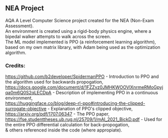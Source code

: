 ## **NEA Project**
AQA A Level Computer Science project created for the NEA (Non-Exam Assessment).  
An environment is created using a rigid-body physics engine, where a bipedal walker attempts to walk across the screen.  
The ML model implemented is PPO (a reinforcement learning algorithm), based on my own matrix library, with Adam being used as the optimization algorithm.  
  
### **Credits:**
https://github.com/b2developer/SpidermanPPO - Introduction to PPO and the algorithm used for backwards propogation,  
https://docs.google.com/document/d/1FZZvz0JMHKWOOVlXnrmeRMoGpyjqa0m6Q0S2qLECDpA - Description of implementing PPO in a continuous environment,  
https://huggingface.co/blog/deep-rl-ppo#introducing-the-clipped-surrogate-objective - Explanation of PPO's clipped objective,  
https://arxiv.org/pdf/1707.06347 - The PPO paper,  
https://fse.studenttheses.ub.rug.nl/25709/1/mAI_2021_BickD.pdf - Used for the entire PPO differential calculation for back-propogation,  
& others referenced inside the code (where appropiate).  
